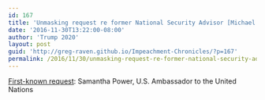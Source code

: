 ```yaml
---
id: 167
title: 'Unmasking request re former National Security Advisor [Michael Flynn]'
date: '2016-11-30T13:22:00-08:00'
author: 'Trump 2020'
layout: post
guid: 'http://greg-raven.github.io/Impeachment-Chronicles/?p=167'
permalink: /2016/11/30/unmasking-request-re-former-national-security-advisor-michael-flynn/
---
```


[First-known request](http://greg-raven.github.io/Impeachment-Chronicles/2020/05/08/follow-up-unmasking-requests-re-former-national-security-advisor-michael-flynn/): Samantha Power, U.S. Ambassador to the United Nations